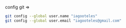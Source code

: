 config git =>

```bash
git config --global user.name "iagooteles"
git config --global user.email "iagooteles@gmail.com"
```